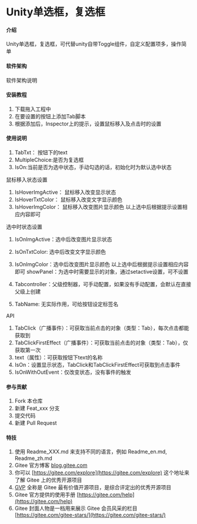 # Unity单选框，复选框

#### 介绍
Unity单选框，复选框，可代替unity自带Toggle组件，自定义配置项多，操作简单

#### 软件架构
软件架构说明


#### 安装教程

1.  下载拖入工程中
2.  在要设置的按钮上添加Tab脚本
3.  根据添加后，Inspector上的提示，设置鼠标移入及点击时的设置

#### 使用说明

1.	TabTxt： 按钮下的text
2.  MultipleChoice:是否为复选框
3.  IsOn:当前是否为选中状态，手动勾选的话，初始化时为默认选中状态

鼠标移入状态设置
1.	IsHoverImgActive： 鼠标移入改变显示状态
2.	IsHoverTxtColor： 鼠标移入改变文字显示颜色	
3.	IsHoverImgColor： 鼠标移入改变图片显示颜色
	以上选中后根据提示设置相应内容即可

选中时状态设置
1.	IsOnImgActive：选中后改变图片显示状态
2.	IsOnTxtColor: 选中后改变文字显示颜色
3.	IsOnImgColor：选中后改变图片显示颜色
	以上选中后根据提示设置相应内容即可
	showPanel：为选中时需要显示的对象，通过setactive设置，可不设置

4.	Tabcontroller：父级控制器，可手动配置，如果没有手动配置，会默认在直接父级上创建
5.	TabName: 无实际作用，可给按钮设定标签名	

API
1.	TabClick（广播事件）：可获取当前点击的对象（类型：Tab），每次点击都能获取到
2.	TabClickFirstEffect（广播事件）：可获取当前点击的对象（类型：Tab），仅获取第一次
3.	text（属性）：可获取按钮下text的名称
4.	IsOn：设置显示状态，TabClick和TabClickFirstEffect可获取到点击事件
5.	IsOnWithOutEvent：仅改变状态，没有事件的触发


#### 参与贡献

1.  Fork 本仓库
2.  新建 Feat_xxx 分支
3.  提交代码
4.  新建 Pull Request


#### 特技

1.  使用 Readme\_XXX.md 来支持不同的语言，例如 Readme\_en.md, Readme\_zh.md
2.  Gitee 官方博客 [blog.gitee.com](https://blog.gitee.com)
3.  你可以 [https://gitee.com/explore](https://gitee.com/explore) 这个地址来了解 Gitee 上的优秀开源项目
4.  [GVP](https://gitee.com/gvp) 全称是 Gitee 最有价值开源项目，是综合评定出的优秀开源项目
5.  Gitee 官方提供的使用手册 [https://gitee.com/help](https://gitee.com/help)
6.  Gitee 封面人物是一档用来展示 Gitee 会员风采的栏目 [https://gitee.com/gitee-stars/](https://gitee.com/gitee-stars/)
